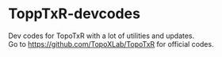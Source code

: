 # ToppTxR-devcodes
Dev codes for TopoTxR with a lot of utilities and updates. <br>
Go to https://github.com/TopoXLab/TopoTxR for official codes. <br>

